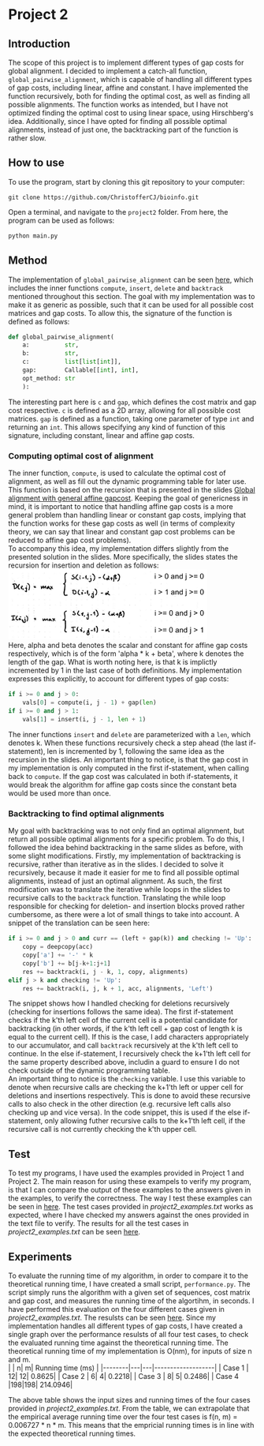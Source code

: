 # Project 2

## Introduction
The scope of this project is to implement different types of gap costs for global alignment. I decided to implement a catch-all function, `global_pairwise_alignment`, which is capable of handling all different types of gap costs, including linear, affine and constant. I have implemented the function recursively, both for finding the optimal cost, as well as finding all possible alignments. The function works as intended, but I have not optimized finding the optimal cost to using linear space, using Hirschberg's idea. Additionally, since I have opted for finding all possible optimal alignments, instead of just one, the backtracking part of the function is rather slow.

## How to use
To use the program, start by cloning this git repository to your computer:
```
git clone https://github.com/ChristofferCJ/bioinfo.git
```
Open a terminal, and navigate to the `project2` folder. From here, the program can be used as follows:
```bash
python main.py 
```

## Method
The implementation of `global_pairwise_alignment` can be seen
<a href="https://github.com/ChristofferCJ/bioinfo/blob/main/project2/impl.py">here</a>, which includes the inner functions `compute`, `insert`, `delete` and `backtrack` mentioned throughout this section.
The goal with my implementation was to make it as generic as possible, such that it can be used for all possible cost matrices and gap costs. To allow this, the signature of the function is defined as follows:
```py
def global_pairwise_alignment(
    a:          str,
    b:          str,
    c:          list[list[int]],
    gap:        Callable[[int], int],
    opt_method: str
    ):
```
The interesting part here is `c` and `gap`, which defines the cost matrix and gap cost respective. `c` is defined as a 2D array, allowing for all possible cost matrices. `gap` is defined as a function, taking one parameter of type `int` and returning an `int`. This allows specifying any kind of function of this signature, including constant, linear and affine gap costs.

### Computing optimal cost of alignment
The inner function, `compute`, is used to calculate the optimal cost of alignment, as well as fill out the dynamic programming table for later use. This function is based on the recursion that is presented in the slides <a href="https://brightspace.au.dk/content/enforced/53951-LR8255/AiB_F2022_Slides/AffineGapcost.pdf">Global alignment with general affine gapcost</a>. Keeping the goal of genericness in mind, it is important to notice that handling affine gap costs is a more general problem than handling linear or constant gap costs, implying that the function works for these gap costs as well (in terms of complexity theory, we can say that linear and constant gap cost problems can be reduced to affine gap cost problems). \
To accompany this idea, my implementation differs slightly from the presented solution in the slides. More specifically, the slides states the recursion for insertion and deletion as follows:
<img src="graphics/affine_from_slides.png" width="80%" height="80%"/> \
Here, alpha and beta denotes the scalar and constant for affine gap costs respectively, which is of the form 'alpha * k + beta', where k denotes the length of the gap. What is worth noting here, is that k is implictly incremented by 1 in the last case of both definitions. My implementation expresses this explicitly, to account for different types of gap costs:
```python
if i >= 0 and j > 0:
    vals[0] = compute(i, j - 1) + gap(len)
if i >= 0 and j > 1:
    vals[1] = insert(i, j - 1, len + 1)
```
The inner functions `insert` and `delete` are parameterized with a `len`, which denotes k. When these functions recursively check a step ahead (the last if-statement), len is incremented by 1, following the same idea as the recursion in the slides. An important thing to notice, is that the gap cost in my implementation is only computed in the first if-statement, when calling back to `compute`. If the gap cost was calculated in both if-statements, it would break the algorithm for affine gap costs since the constant beta would be used more than once.

### Backtracking to find optimal alignments
My goal with backtracking was to not only find an optimal alignment, but return all possible optimal alignments for a specific problem. To do this, I followed the idea behind backtracking in the same slides as before, with some slight modifications. Firstly, my implementation of backtracking is recursive, rather than iterative as in the slides. I decided to solve it recursively, because it made it easier for me to find all possible optimal alignments, instead of just an optimal alignment. As such, the first modification was to translate the iterative while loops in the slides to recursive calls to the `backtrack` function. Translating the while loop responsible for checking for deletion- and insertion blocks proved rather cumbersome, as there were a lot of small things to take into account. A snippet of the translation can be seen here:
```python
if i >= 0 and j > 0 and curr == (left + gap(k)) and checking != 'Up':
    copy = deepcopy(acc)
    copy['a'] += '-' * k
    copy['b'] += b[j-k+1:j+1]
    res += backtrack(i, j - k, 1, copy, alignments)
elif j > k and checking != 'Up':
    res += backtrack(i, j, k + 1, acc, alignments, 'Left')
```
The snippet shows how I handled checking for deletions recursively (checking for insertions follows the same idea). The first if-statement checks if the k'th left cell of the current cell is a potential candidate for backtracking (in other words, if the k'th left cell + gap cost of length k is equal to the current cell). If this is the case, I add characters appropriately to our accumulator, and call `backtrack` recursively at the k'th left cell to continue. In the else if-statement, I recursively check the k+1'th left cell for the same property described above, includin a guard to ensure I do not check outside of the dynamic programming table. \
An important thing to notice is the `checking` variable. I use this variable to denote when recursive calls are checking the k+1'th left or upper cell for deletions and insertions respectively. This is done to avoid these recursive calls to also check in the other direction (e.g. recursive left calls also checking up and vice versa). In the code snippet, this is used if the else if-statement, only allowing futher recursive calls to the k+1'th left cell, if the recursive call is not currently checking the k'th upper cell.

## Test
To test my programs, I have used the examples provided in Project 1 and Project 2. The main reason for using these exampels to verify my program, is that I can compare the output of these examples to the answers given in the examples, to verify the correctness. The way I test these examples can be seen in <a href="https://github.com/ChristofferCJ/bioinfo/blob/main/project2/test.py">here</a>. The test cases provided in *project2_examples.txt* works as expected, where I have checked my answers against the ones provided in the text file to verify. The results for all the test cases in *project2_examples.txt* can be seen <a href="https://github.com/ChristofferCJ/bioinfo/tree/main/project2/case_results">here</a>.

## Experiments
To evaluate the running time of my algorithm, in order to compare it to the theoretical running time, I have created a small script, `performance.py`. The script simply runs the algorithm with a given set of sequences, cost matrix and gap cost, and measures the running time of the algortihm, in seconds. I have performed this evaluation on the four different cases given in *project2_examples.txt*. The resulsts can be seen <a href="https://github.com/ChristofferCJ/bioinfo/tree/main/project2/performance_results">here</a>. Since my implementation handles all different types of gap costs, I have created a single graph over the performance resulsts of all four test cases, to check the evaluated running time against the theoretical running time. The theoretical running time of my implementation is O(nm), for inputs of size n and m. \
|        |  n|  m| Running time (ms) |
|--------|---|---|-------------------|
| Case 1 | 12| 12|             0.8625|
| Case 2 |  6|  4|             0.2218|
| Case 3 |  8|  5|             0.2486|
| Case 4 |198|198|           214.0946|

The above table shows the input sizes and running times of the four cases provided in *project2_examples.txt*. From the table, we can extrapolate that the empirical average running time  over the four test cases is f(n, m) = 0.006727 * n * m. This means that the empricial running times is in line with the expected theoretical running times.